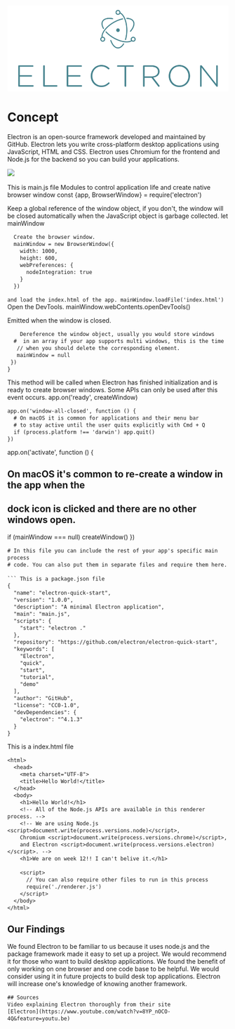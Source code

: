 
![](https://github.com/LewNic1/Electron/blob/master/electron.png)

# Concept
Electron is an open-source framework developed and maintained by GitHub. Electron lets you write cross-platform desktop applications using JavaScript, HTML and CSS. Electron uses Chromium for the frontend and Node.js for the backend so you can build your applications. 

![](https://encrypted-tbn0.gstatic.com/images?q=tbn:ANd9GcQ0uennhqsc6wLg3Jkt7u-5WcV-eD4vZe1QoxiN4pY96lhSdXFn)

<!-- Code Snippet to write Hello world in Electron -->
 This is main.js file
Modules to control application life and create native browser window
const {app, BrowserWindow} = require('electron')

 Keep a global reference of the window object, if you don't, the window will
 be closed automatically when the JavaScript object is garbage collected.
let mainWindow

```function createWindow () {
  Create the browser window.
  mainWindow = new BrowserWindow({
    width: 1000,
    height: 600,
    webPreferences: {
      nodeIntegration: true
    }
  })
```
 `` and load the index.html of the app.
  mainWindow.loadFile('index.html')
``
   Open the DevTools.
  mainWindow.webContents.openDevTools()

   Emitted when the window is closed.
 ``` mainWindow.on('closed', function () {
     Dereference the window object, usually you would store windows
   #  in an array if your app supports multi windows, this is the time
    // when you should delete the corresponding element.
    mainWindow = null
  })
}
```
 This method will be called when Electron has finished
 initialization and is ready to create browser windows.
 Some APIs can only be used after this event occurs.
app.on('ready', createWindow)

```Quit when all windows are closed.
app.on('window-all-closed', function () {
  # On macOS it is common for applications and their menu bar
  # to stay active until the user quits explicitly with Cmd + Q
  if (process.platform !== 'darwin') app.quit()
})
```
app.on('activate', function () {
  ## On macOS it's common to re-create a window in the app when the
  ## dock icon is clicked and there are no other windows open.
  if (mainWindow === null) createWindow()
})
```
# In this file you can include the rest of your app's specific main process
# code. You can also put them in separate files and require them here.

``` This is a package.json file 
{
  "name": "electron-quick-start",
  "version": "1.0.0",
  "description": "A minimal Electron application",
  "main": "main.js",
  "scripts": {
    "start": "electron ."
  },
  "repository": "https://github.com/electron/electron-quick-start",
  "keywords": [
    "Electron",
    "quick",
    "start",
    "tutorial",
    "demo"
  ],
  "author": "GitHub",
  "license": "CC0-1.0",
  "devDependencies": {
    "electron": "^4.1.3"
  }
}
```

This is a index.html file
```<!DOCTYPE html>
<html>
  <head>
    <meta charset="UTF-8">
    <title>Hello World!</title>
  </head>
  <body>
    <h1>Hello World!</h1>
    <!-- All of the Node.js APIs are available in this renderer process. -->
    <!-- We are using Node.js <script>document.write(process.versions.node)</script>,
    Chromium <script>document.write(process.versions.chrome)</script>,
    and Electron <script>document.write(process.versions.electron)</script>. -->
    <h1>We are on week 12!! I can't belive it.</h1>

    <script>
      // You can also require other files to run in this process
      require('./renderer.js')
    </script>
  </body>
</html>

```
## Our Findings
We found Electron to be familiar to us because it uses node.js and the package framework made it easy to set up a project. We would recommend it for those who want to build desktop applications. We found the benefit of only working on one browser and one code base to be helpful. We would consider using it in future projects to build desk top applications. Electron will increase one's knowledge of knowing another framework.

```
## Sources
Video explaining Electron thoroughly from their site
[Electron](https://www.youtube.com/watch?v=8YP_nOCO-4Q&feature=youtu.be)
